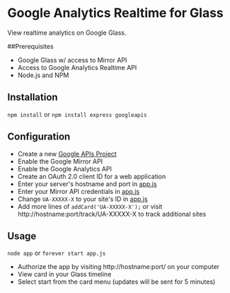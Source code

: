 # Google Analytics Realtime for Glass

View realtime analytics on Google Glass.

##Prerequisites

* Google Glass w/ access to Mirror API
* Access to Google Analytics Realtime API
* Node.js and NPM

## Installation

`npm install` or `npm install express googleapis`

## Configuration

* Create a new [Google APIs Project](https://code.google.com/apis/console)
* Enable the Google Mirror API
* Enable the Google Analytics API
* Create an OAuth 2.0 client ID for a web application
* Enter your server's hostname and port in [app.js](https://github.com/chadsmith/glass-analytics-realtime/blob/master/app.js#L5-L8)
* Enter your Mirror API credentials in [app.js](https://github.com/chadsmith/glass-analytics-realtime/blob/master/app.js#L9-L12)
* Change `UA-XXXXX-X` to your site's ID in [app.js](https://github.com/chadsmith/glass-analytics-realtime/blob/master/app.js#L168)
* Add more lines of `addCard('UA-XXXXX-X');` or visit http://hostname:port/track/UA-XXXXX-X to track additional sites

## Usage

`node app` or `forever start app.js`

* Authorize the app by visiting http://hostname:port/ on your computer
* View card in your Glass timeline
* Select start from the card menu (updates will be sent for 5 minutes)